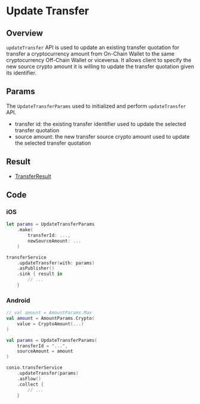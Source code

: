 # Update Transfer 

## Overview

`updateTransfer` API is used to update an existing transfer quotation for transfer a cryptocurrency amount from On-Chain Wallet to the same cryptocurrency Off-Chain Wallet or viceversa. It allows client to specify the new source crypto amount it is willing to update the transfer quotation given its identifier.

## Params

The `UpdateTransferParams` used to initialized and perform `updateTransfer` API.

- transfer id: the existing transfer identifier used to update the selected transfer quotation
- source amount: the new transfer source crypto amount used to update the selected transfer quotation

## Result

- [TransferResult](TransferResult.md)

## Code

### iOS
```swift
let params = UpdateTransferParams
    .make(
        transferId: ...,
        newSourceAmount: ...
    )

transferService
    .updateTransfer(with: params)
    .asPublisher()
    .sink { result in
        // ...
    }
```

### Android
```kotlin
// val amount = AmountParams.Max
val amount = AmountParams.Crypto(
    value = CryptoAmount(...)
)

val params = UpdateTransferParams(
    transferId = "...",
    sourceAmount = amount
)

conio.transferService
    .updateTransfer(params)
    .asFlow()
    .collect {
        // ...
    }
```
